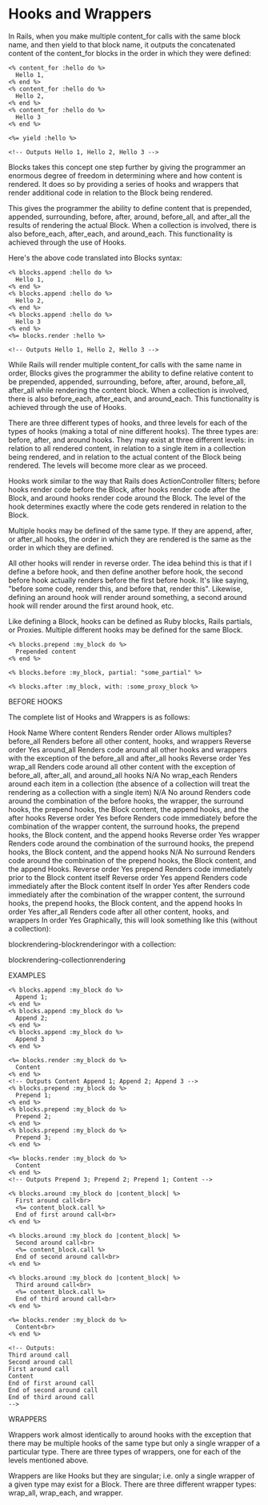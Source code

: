 # Hooks and Wrappers

In Rails, when you make multiple content_for calls with the same block name, and then yield to that block name, it outputs the concatenated content of the content_for blocks in the order in which they were defined:

```erb
<% content_for :hello do %>
  Hello 1,
<% end %>
<% content_for :hello do %>
  Hello 2,
<% end %>
<% content_for :hello do %>
  Hello 3
<% end %>

<%= yield :hello %>

<!-- Outputs Hello 1, Hello 2, Hello 3 -->
```

Blocks takes this concept one step further by giving the programmer an enormous degree of freedom in determining where and how content is rendered. It does so by providing a series of hooks and wrappers that render additional code in relation to the Block being rendered.

This gives the programmer the ability to define content that is prepended, appended, surrounding, before, after, around, before_all, and after_all the results of rendering the actual Block. When a collection is involved, there is also before_each, after_each, and around_each. This functionality is achieved through the use of Hooks.

Here's the above code translated into Blocks syntax:

```erb
<% blocks.append :hello do %>
  Hello 1,
<% end %>
<% blocks.append :hello do %>
  Hello 2,
<% end %>
<% blocks.append :hello do %>
  Hello 3
<% end %>
<%= blocks.render :hello %>

<!-- Outputs Hello 1, Hello 2, Hello 3 -->
```

While Rails will render multiple content_for calls with the same name in order, Blocks gives the programmer the ability to define relative content to be prepended, appended, surrounding, before, after, around, before_all, after_all while rendering the content block. When a collection is involved, there is also before_each, after_each, and around_each. This functionality is achieved through the use of Hooks.

There are three different types of hooks, and three levels for each of the types of hooks (making a total of nine different hooks). The three types are: before, after, and around hooks. They may exist at three different levels: in relation to all rendered content, in relation to a single item in a collection being rendered, and in relation to the actual content of the Block being rendered. The levels will become more clear as we proceed.

Hooks work similar to the way that Rails does ActionController filters; before hooks render code before the Block, after hooks render code after the Block, and around hooks render code around the Block. The level of the hook determines exactly where the code gets rendered in relation to the Block.

Multiple hooks may be defined of the same type. If they are append, after, or after_all hooks, the order in which they are rendered is the same as the order in which they are defined.

All other hooks will render in reverse order. The idea behind this is that if I define a before hook, and then define another before hook, the second before hook actually renders before the first before hook. It's like saying, "before some code, render this, and before that, render this". Likewise, defining an around hook will render around something, a second around hook will render around the first around hook, etc.

Like defining a Block, hooks can be defined as Ruby blocks, Rails partials, or Proxies. Multiple different hooks may be defined for the same Block.

```erb
<% blocks.prepend :my_block do %>
  Prepended content
<% end %>

<% blocks.before :my_block, partial: "some_partial" %>

<% blocks.after :my_block, with: :some_proxy_block %>
```



BEFORE HOOKS





The complete list of Hooks and Wrappers is as follows:

Hook Name	Where content Renders	Render order	Allows multiples?
before_all	Renders before all other content, hooks, and wrappers	Reverse order	Yes
around_all	Renders code around all other hooks and wrappers with the exception of the before_all and after_all hooks	Reverse order	Yes
wrap_all	Renders code around all other content with the exception of before_all, after_all, and around_all hooks	N/A	No
wrap_each	Renders around each item in a collection (the absence of a collection will treat the rendering as a collection with a single item)	N/A	No
around	Renders code around the combination of the before hooks, the wrapper, the surround hooks, the prepend hooks, the Block content, the append hooks, and the after hooks	Reverse order	Yes
before	Renders code immediately before the combination of the wrapper content, the surround hooks, the prepend hooks, the Block content, and the append hooks	Reverse order	Yes
wrapper	Renders code around the combination of the surround hooks, the prepend hooks, the Block content, and the append hooks	N/A	No
surround	Renders code around the combination of the prepend hooks, the Block content, and the append Hooks.	Reverse order	Yes
prepend	Renders code immediately prior to the Block content itself	Reverse order	Yes
append	Renders code immediately after the Block content itself	In order	Yes
after	Renders code immediately after the combination of the wrapper content, the surround hooks, the prepend hooks, the Block content, and the append hooks	In order	Yes
after_all	Renders code after all other content, hooks, and wrappers	In order	Yes
Graphically, this will look something like this (without a collection):

blockrendering-blockrenderingor with a collection:







blockrendering-collectionrendering

EXAMPLES

```erb
<% blocks.append :my_block do %>
  Append 1;
<% end %>
<% blocks.append :my_block do %>
  Append 2;
<% end %>
<% blocks.append :my_block do %>
  Append 3
<% end %>

<%= blocks.render :my_block do %>
  Content
<% end %>
<!-- Outputs Content Append 1; Append 2; Append 3 -->
<% blocks.prepend :my_block do %>
  Prepend 1;
<% end %>
<% blocks.prepend :my_block do %>
  Prepend 2;
<% end %>
<% blocks.prepend :my_block do %>
  Prepend 3;
<% end %>

<%= blocks.render :my_block do %>
  Content
<% end %>
<!-- Outputs Prepend 3; Prepend 2; Prepend 1; Content -->
```

```erb
<% blocks.around :my_block do |content_block| %>
  First around call<br>
  <%= content_block.call %>
  End of first around call<br>
<% end %>

<% blocks.around :my_block do |content_block| %>
  Second around call<br>
  <%= content_block.call %>
  End of second around call<br>
<% end %>

<% blocks.around :my_block do |content_block| %>
  Third around call<br>
  <%= content_block.call %>
  End of third around call<br>
<% end %>

<%= blocks.render :my_block do %>
  Content<br>
<% end %>

<!-- Outputs:
Third around call
Second around call
First around call
Content
End of first around call
End of second around call
End of third around call
-->
```

WRAPPERS

Wrappers work almost identically to around hooks with the exception that there may be multiple hooks of the same type but only a single wrapper of a particular type. There are three types of wrappers, one for each of the levels mentioned above.

Wrappers are like Hooks but they are singular; i.e. only a single wrapper of a given type may exist for a Block. There are three different wrapper types: wrap_all, wrap_each, and wrapper.